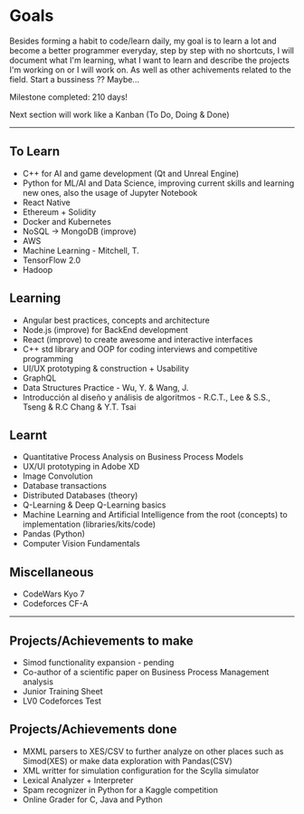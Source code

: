 # Goals

Besides forming a habit to code/learn daily, my goal is to learn a lot and become a better programmer everyday, step by step with no shortcuts, I will document what I'm learning, what I want to learn and describe the projects I'm working on or I will work on. As well as other achivements related to the field. Start a bussiness ?? Maybe...

Milestone completed: 210 days!

Next section will work like a Kanban (To Do, Doing & Done)

---

## To Learn

- C++ for AI and game development (Qt and Unreal Engine)
- Python for ML/AI and Data Science, improving current skills and learning new ones, also the usage of Jupyter Notebook
- React Native
- Ethereum + Solidity
- Docker and Kubernetes
- NoSQL -> MongoDB (improve)
- AWS
- Machine Learning - Mitchell, T.
- TensorFlow 2.0
- Hadoop

## Learning

- Angular best practices, concepts and architecture
- Node.js (improve) for BackEnd development
- React (improve) to create awesome and interactive interfaces
- C++ std library and OOP for coding interviews and competitive programming
- UI/UX prototyping & construction + Usability
- GraphQL
- Data Structures Practice - Wu, Y. & Wang, J.
- Introducción al diseño y análisis de algoritmos - R.C.T., Lee & S.S., Tseng & R.C Chang & Y.T. Tsai

## Learnt

- Quantitative Process Analysis on Business Process Models
- UX/UI prototyping in Adobe XD
- Image Convolution
- Database transactions
- Distributed Databases (theory)
- Q-Learning & Deep Q-Learning basics
- Machine Learning and Artificial Intelligence from the root (concepts) to implementation (libraries/kits/code)
- Pandas (Python)
- Computer Vision Fundamentals

## Miscellaneous

- CodeWars Kyo 7
- Codeforces CF-A

---

## Projects/Achievements to make

- Simod functionality expansion - pending
- Co-author of a scientific paper on Business Process Management analysis
- Junior Training Sheet
- LV0 Codeforces Test

## Projects/Achievements done

- MXML parsers to XES/CSV to further analyze on other places such as Simod(XES) or make data exploration with Pandas(CSV)
- XML writter for simulation configuration for the Scylla simulator
- Lexical Analyzer + Interpreter
- Spam recognizer in Python for a Kaggle competition
- Online Grader for C, Java and Python
